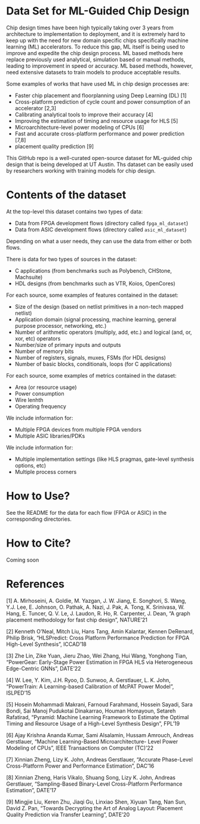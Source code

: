 # Data Set for ML-Guided Chip Design

Chip design times have been high typically taking over 3 years from architecture to implementation to deployment, 
and it is extremely hard to keep up with the need for new domain specific chips specifically machine learning (ML) accelerators. 
To reduce this gap, ML itself is being used to improve and expedite the chip design process. ML based methods here replace 
previously used analytical, simulation based or manual methods, leading to improvement in speed or accuracy. ML based methods, 
however, need extensive datasets to train models to produce acceptable results. 

Some examples of works that have used ML in chip design processes are:
- Faster chip placement and floorplanning using Deep Learning (DL) [1] 
- Cross-platform prediction of cycle count and power consumption of an accelerator [2,3] 
- Calibrating analytical tools to improve their accuracy [4]
- Improving the estimation of timing and resource usage for HLS [5]
- Microarchitecture-level power modeling of CPUs [6]
- Fast and accurate cross-platform performance and power prediction [7,8]
- placement quality prediction [9]

This GitHub repo is a well-curated open-source dataset for ML-guided chip design that is being developed at UT Austin.
Ths dataset can be easily used by researchers working with training models for chip design. 

# Contents of the dataset
At the top-level this dataset contains two types of data:

- Data from FPGA development flows (directory called `fpga_ml_dataset`)
- Data from ASIC development flows (directory called `asic_ml_dataset`)

Depending on what a user needs, they can use the data from either or both flows.

There is data for two types of sources in the dataset:
- C applications (from benchmarks such as Polybench, CHStone, Machsuite)
- HDL designs (from benchmarks such as VTR, Koios, OpenCores)

For each source, some examples of features contained in the dataset:
- Size of the design (based on netlist primitives in a non-tech mapped netlist)
- Application domain (signal processing, machine learning, general purpose processor, networking, etc.) 
- Number of arithmetic operators (multiply, add, etc.) and logical (and, or, xor, etc) operators
- Number/size of primary inputs and outputs
- Number of memory bits
- Number of registers, signals, muxes, FSMs (for HDL designs)
- Number of basic blocks, conditionals, loops (for C applications)

For each source, some examples of metrics contained in the dataset:
- Area (or resource usage)
- Power consumption
- Wire lenhth
- Operating frequency

We include information for:
- Multiple FPGA devices from multiple FPGA vendors
- Multiple ASIC libraries/PDKs

We include information for:
- Multiple implementation settings (like HLS pragmas, gate-level synthesis options, etc)
- Multiple process corners

# How to Use?
See the README for the data for each flow (FPGA or ASIC) in the corresponding directories.

# How to Cite?
Coming soon

# References
[1] A. Mirhoseini, A. Goldie, M. Yazgan, J. W. Jiang, E. Songhori, S. Wang, Y.J. Lee, E. Johnson, O. Pathak, A. Nazi, J. Pak, A. Tong, K. Srinivasa, W. Hang, E. Tuncer, Q. V. Le, J. Laudon, R. Ho, R. Carpenter, J. Dean, “A graph placement methodology for fast chip design”, NATURE’21

[2] Kenneth O'Neal, Mitch Liu, Hans Tang, Amin Kalantar, Kennen DeRenard, Philip Brisk, “HLSPredict: Cross Platform Performance Prediction for FPGA High-Level Synthesis”, ICCAD’18

[3] Zhe Lin, Zike Yuan, Jieru Zhao, Wei Zhang, Hui Wang, Yonghong Tian, “PowerGear: Early-Stage Power Estimation in FPGA HLS via Heterogeneous Edge-Centric GNNs”, DATE’22

[4] W. Lee, Y. Kim, J.H. Ryoo, D. Sunwoo, A. Gerstlauer, L. K. John, “PowerTrain: A Learning-based Calibration of McPAT Power Model”, ISLPED’15

[5] Hosein Mohammadi Makrani, Farnoud Farahmand, Hossein Sayadi, Sara Bondi, Sai Manoj Pudukotai Dinakarrao, Houman Homayoun, Setareh Rafatirad, “Pyramid: Machine Learning Framework to Estimate the Optimal Timing and Resource Usage of a High-Level Synthesis Design”, FPL’19

[6] Ajay Krishna Ananda Kumar, Sami Alsalamin, Hussam Amrouch, Andreas Gerstlauer, “Machine Learning-Based Microarchitecture- Level Power Modeling of CPUs”, IEEE Transactions on Computer (TC)’22

[7] Xinnian Zheng, Lizy K. John, Andreas Gerstlauer, “Accurate Phase-Level Cross-Platform Power and Performance Estimation”, DAC’16

[8] Xinnian Zheng, Haris Vikalo, Shuang Song, Lizy K. John, Andreas Gerstlauer, “Sampling-Based Binary-Level Cross-Platform Performance Estimation”, DATE’17

[9] Mingjie Liu, Keren Zhu, Jiaqi Gu, Linxiao Shen, Xiyuan Tang, Nan Sun, David Z. Pan, “Towards Decrypting the Art of Analog Layout: Placement Quality Prediction via Transfer Learning”, DATE’20
